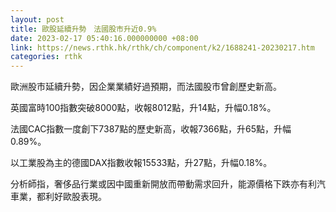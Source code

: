 ```yaml
---
layout: post
title: 歐股延續升勢　法國股市升近0.9%
date: 2023-02-17 05:40:16.000000000 +08:00
link: https://news.rthk.hk/rthk/ch/component/k2/1688241-20230217.htm
categories: rthk
---
```


歐洲股市延續升勢，因企業業績好過預期，而法國股市曾創歷史新高。

英國富時100指數突破8000點，收報8012點，升14點，升幅0.18%。

法國CAC指數一度創下7387點的歷史新高，收報7366點，升65點，升幅0.89%。

以工業股為主的德國DAX指數收報15533點，升27點，升幅0.18%。

分析師指，奢侈品行業或因中國重新開放而帶動需求回升，能源價格下跌亦有利汽車業，都利好歐股表現。
